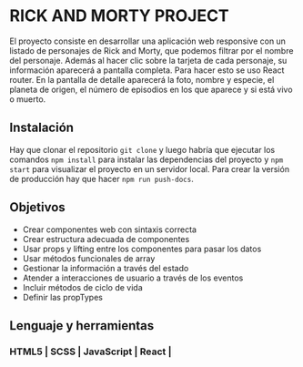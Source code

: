 # RICK AND MORTY PROJECT

El proyecto consiste en desarrollar una aplicación web responsive con un listado de personajes de Rick and Morty, que
podemos filtrar por el nombre del personaje.
Además al hacer clic sobre la tarjeta de cada personaje, su información aparecerá a pantalla completa. Para hacer esto se uso React router. En la pantalla de detalle aparecerá la foto, nombre y especie, el planeta de origen, el número de episodios en los que aparece y si está vivo o muerto.

## Instalación

Hay que clonar el repositorio `git clone` y luego habría que ejecutar los comandos `npm install` para instalar las dependencias del proyecto y `npm start` para visualizar el proyecto en un servidor local.
Para crear la versión de producción hay que hacer `npm run push-docs`.

## Objetivos

- Crear componentes web con sintaxis correcta
- Crear estructura adecuada de componentes
- Usar props y lifting entre los componentes para pasar los datos
- Usar métodos funcionales de array
- Gestionar la información a través del estado
- Atender a interacciones de usuario a través de los eventos
- Incluir métodos de ciclo de vida
- Definir las propTypes

## Lenguaje y herramientas

### HTML5 | SCSS | JavaScript | React |
